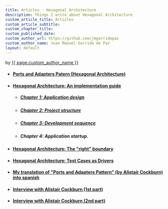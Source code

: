 ```yaml
---
title: Articles - Hexagonal Architecture
description: Things I write about Hexagonal Architecture
custom_article_title: Articles
custom_article_subtitle:
custom_chapter_title:
custom_published_date:
custom_author_url: https://github.com/jmgarridopaz
custom_author_name: Juan Manuel Garrido de Paz
layout: default
---
```


<div class="published">by <a href="{{ page.custom_author_url }}">{{ page.custom_author_name }}</a></div>

- #### [Ports and Adapters Patern (Hexagonal Architecture)](https://jmgarridopaz.github.io/content/hexagonalarchitecture.html)

- #### [Hexagonal Architecture: An implementation guide](https://jmgarridopaz.github.io/content/hexagonalarchitecture-ig/intro.html)

  - ##### [Chapter 1: Application design](https://jmgarridopaz.github.io/content/hexagonalarchitecture-ig/chapter1.html)

  - ##### [Chapter 2: Project structure](https://jmgarridopaz.github.io/content/hexagonalarchitecture-ig/chapter2.html)

  - ##### [Chapter 3: Development sequence](https://jmgarridopaz.github.io/content/hexagonalarchitecture-ig/chapter3.html)

  - ##### Chapter 4: Application startup.

- #### [Hexagonal Architecture: The "right" boundary](https://jmgarridopaz.github.io/content/therightboundary.html)

- #### [Hexagonal Architecture: Test Cases as Drivers](https://jmgarridopaz.github.io/content/testcasesasdrivers.html)

- #### [My translation of "Ports and Adapters Pattern" (by Alistair Cockburn) into spanish](https://jmgarridopaz.github.io/content/arquitecturahexagonal.html)

- #### [Interview with Alistair Cockburn (1st part)](https://jmgarridopaz.github.io/content/interviewalistair.html)

- #### [Interview with Alistair Cockburn (2nd part)](https://jmgarridopaz.github.io/content/interviewalistair2.html)
